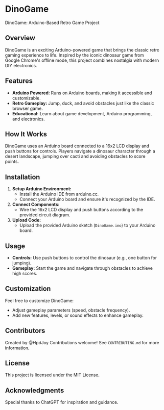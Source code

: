 # DinoGame

DinoGame: Arduino-Based Retro Game Project

## Overview
DinoGame is an exciting Arduino-powered game that brings the classic retro gaming experience to life. Inspired by the iconic dinosaur game from Google Chrome's offline mode, this project combines nostalgia with modern DIY electronics.

## Features
- **Arduino Powered:** Runs on Arduino boards, making it accessible and customizable.
- **Retro Gameplay:** Jump, duck, and avoid obstacles just like the classic browser game.
- **Educational:** Learn about game development, Arduino programming, and electronics.

## How It Works
DinoGame uses an Arduino board connected to a 16x2 LCD display and push buttons for controls. Players navigate a dinosaur character through a desert landscape, jumping over cacti and avoiding obstacles to score points.

## Installation
1. **Setup Arduino Environment:**
   - Install the Arduino IDE from arduino.cc.
   - Connect your Arduino board and ensure it's recognized by the IDE.
2. **Connect Components:**
   - Wire the 16x2 LCD display and push buttons according to the provided circuit diagram.
3. **Upload Code:**
   - Upload the provided Arduino sketch (`DinoGame.ino`) to your Arduino board.

## Usage
- **Controls:** Use push buttons to control the dinosaur (e.g., one button for jumping).
- **Gameplay:** Start the game and navigate through obstacles to achieve high scores.

## Customization
Feel free to customize DinoGame:
- Adjust gameplay parameters (speed, obstacle frequency).
- Add new features, levels, or sound effects to enhance gameplay.

## Contributors
Created by @HpdJoy
Contributions welcome! See `CONTRIBUTING.md` for more information.

## License
This project is licensed under the MIT License.

## Acknowledgments
Special thanks to ChatGPT for inspiration and guidance.

